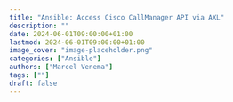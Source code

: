 ```yaml
---
title: "Ansible: Access Cisco CallManager API via AXL"
description: ""
date: 2024-06-01T09:00:00+01:00
lastmod: 2024-06-01T09:00:00+01:00
image_cover: "image-placeholder.png"
categories: ["Ansible"]
authors: ["Marcel Venema"] 
tags: [""]
draft: false
---
```



